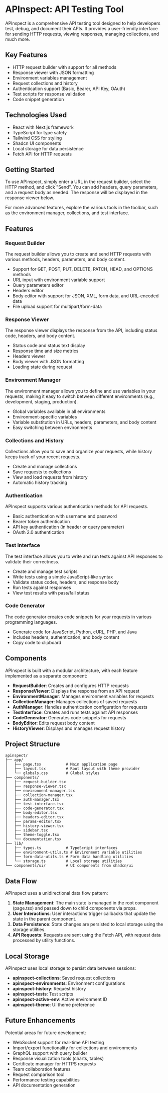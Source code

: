 # APInspect: API Testing Tool

APInspect is a comprehensive API testing tool designed to help developers test, debug, and document their APIs. It provides a user-friendly interface for sending HTTP requests, viewing responses, managing collections, and much more.

## Key Features

- HTTP request builder with support for all methods
- Response viewer with JSON formatting
- Environment variables management
- Request collections and history
- Authentication support (Basic, Bearer, API Key, OAuth)
- Test scripts for response validation
- Code snippet generation

## Technologies Used

- React with Next.js framework
- TypeScript for type safety
- Tailwind CSS for styling
- Shadcn UI components
- Local storage for data persistence
- Fetch API for HTTP requests

## Getting Started

To use APInspect, simply enter a URL in the request builder, select the HTTP method, and click "Send". You can add headers, query parameters, and a request body as needed. The response will be displayed in the response viewer below.

For more advanced features, explore the various tools in the toolbar, such as the environment manager, collections, and test interface.

## Features

### Request Builder

The request builder allows you to create and send HTTP requests with various methods, headers, parameters, and body content.

- Support for GET, POST, PUT, DELETE, PATCH, HEAD, and OPTIONS methods
- URL input with environment variable support
- Query parameters editor
- Headers editor
- Body editor with support for JSON, XML, form data, and URL-encoded data
- File upload support for multipart/form-data

### Response Viewer

The response viewer displays the response from the API, including status code, headers, and body content.

- Status code and status text display
- Response time and size metrics
- Headers viewer
- Body viewer with JSON formatting
- Loading state during request

### Environment Manager

The environment manager allows you to define and use variables in your requests, making it easy to switch between different environments (e.g., development, staging, production).

- Global variables available in all environments
- Environment-specific variables
- Variable substitution in URLs, headers, parameters, and body content
- Easy switching between environments

### Collections and History

Collections allow you to save and organize your requests, while history keeps track of your recent requests.

- Create and manage collections
- Save requests to collections
- View and load requests from history
- Automatic history tracking

### Authentication

APInspect supports various authentication methods for API requests.

- Basic authentication with username and password
- Bearer token authentication
- API key authentication (in header or query parameter)
- OAuth 2.0 authentication

### Test Interface

The test interface allows you to write and run tests against API responses to validate their correctness.

- Create and manage test scripts
- Write tests using a simple JavaScript-like syntax
- Validate status codes, headers, and response body
- Run tests against responses
- View test results with pass/fail status

### Code Generator

The code generator creates code snippets for your requests in various programming languages.

- Generate code for JavaScript, Python, cURL, PHP, and Java
- Includes headers, authentication, and body content
- Copy code to clipboard

## Components

APInspect is built with a modular architecture, with each feature implemented as a separate component:

- **RequestBuilder**: Creates and configures HTTP requests
- **ResponseViewer**: Displays the response from an API request
- **EnvironmentManager**: Manages environment variables for requests
- **CollectionManager**: Manages collections of saved requests
- **AuthManager**: Handles authentication configuration for requests
- **TestInterface**: Creates and runs tests against API responses
- **CodeGenerator**: Generates code snippets for requests
- **BodyEditor**: Edits request body content
- **HistoryViewer**: Displays and manages request history

## Project Structure

```
apinspect/
├── app/
│   ├── page.tsx           # Main application page
│   ├── layout.tsx         # Root layout with theme provider
│   └── globals.css        # Global styles
├── components/
│   ├── request-builder.tsx
│   ├── response-viewer.tsx
│   ├── environment-manager.tsx
│   ├── collection-manager.tsx
│   ├── auth-manager.tsx
│   ├── test-interface.tsx
│   ├── code-generator.tsx
│   ├── body-editor.tsx
│   ├── headers-editor.tsx
│   ├── params-editor.tsx
│   ├── history-viewer.tsx
│   ├── sidebar.tsx
│   ├── theme-toggle.tsx
│   └── documentation.tsx
├── lib/
│   ├── types.ts           # TypeScript interfaces
│   ├── environment-utils.ts # Environment variable utilities
│   ├── form-data-utils.ts # Form data handling utilities
│   └── storage.ts         # Local storage utilities
└── components/ui/         # UI components from shadcn/ui
```

## Data Flow

APInspect uses a unidirectional data flow pattern:

1. **State Management**: The main state is managed in the root component (page.tsx) and passed down to child components via props.
2. **User Interactions**: User interactions trigger callbacks that update the state in the parent component.
3. **Data Persistence**: State changes are persisted to local storage using the storage utilities.
4. **API Requests**: Requests are sent using the Fetch API, with request data processed by utility functions.

## Local Storage

APInspect uses local storage to persist data between sessions:

- **apinspect-collections**: Saved request collections
- **apinspect-environments**: Environment configurations
- **apinspect-history**: Request history
- **apinspect-tests**: Test scripts
- **apinspect-active-env**: Active environment ID
- **apinspect-theme**: UI theme preference

## Future Enhancements

Potential areas for future development:

- WebSocket support for real-time API testing
- Import/export functionality for collections and environments
- GraphQL support with query builder
- Response visualization tools (charts, tables)
- Certificate manager for HTTPS requests
- Team collaboration features
- Request comparison tool
- Performance testing capabilities
- API documentation generation
